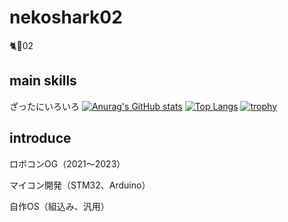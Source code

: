 # nekoshark02

🐈🦈02

## main skills
ざったにいろいろ
[![Anurag's GitHub stats](https://github-readme-stats.vercel.app/api?username=nekoshark02&theme=radical)](https://github.com/anuraghazra/github-readme-stats)
[![Top Langs](https://github-readme-stats.vercel.app/api/top-langs/?username=nekoshark02&hide=html,javascript&layout=compact&theme=radical)](https://github.com/anuraghazra/github-readme-stats)
[![trophy](https://github-profile-trophy.vercel.app/?username=nekoshark02&rank=-C&theme=onedark&margin-w=15)](https://github.com/ryo-ma/github-profile-trophy)

## introduce
ロボコンOG（2021～2023）

マイコン開発（STM32、Arduino）

自作OS（組込み、汎用）

<!---
nekoshark02/nekoshark02 is a ✨ special ✨ repository because its `README.md` (this file) appears on your GitHub profile.
You can click the Preview link to take a look at your changes.
--->
